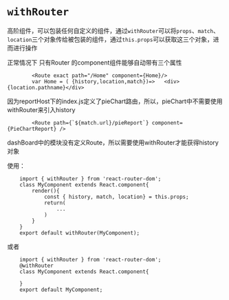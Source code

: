 # `withRouter`   
高阶组件，可以包装任何自定义的组件，通过`withRouter`可以将`props`、`match`、`location`三个对象传给被包装的组件，通过`this.props`可以获取这三个对象，进而进行操作  

正常情况下 只有Router 的component组件能够自动带有三个属性  
            
            <Route exact path="/Home" component={Home}/>
            var Home = ( {history,location,match})=>   <div>{location.pathname}</div>  
        
因为reportHost下的index.js定义了pieChart路由，所以，pieChart中不需要使用withRouter来引入history 

            <Route path={`${match.url}/pieReport`} component={PieChartReport} />

dashBoard中的模块没有定义Route，所以需要使用withRouter才能获得history对象

使用：  

        import { withRouter } from 'react-router-dom';
        class MyComponent extends React.component{
            render(){
                const { history, match, location} = this.props;
                return(
                    ...
                )
            }
        }
        export default withRouter(MyComponent);

或者 

        import { withRouter } from 'react-router-dom';
        @withRouter
        class MyComponent extends React.component{

        }
        export default MyComponent;